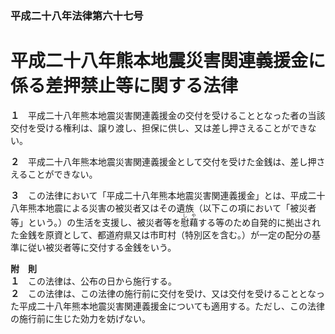 ### 平成二十八年法律第六十七号  
# 平成二十八年熊本地震災害関連義援金に係る差押禁止等に関する法律  
  
**１**　平成二十八年熊本地震災害関連義援金の交付を受けることとなった者の当該交付を受ける権利は、譲り渡し、担保に供し、又は差し押さえることができない。  
  
**２**　平成二十八年熊本地震災害関連義援金として交付を受けた金銭は、差し押さえることができない。  
  
**３**　この法律において「平成二十八年熊本地震災害関連義援金」とは、平成二十八年熊本地震による災害の被災者又はその遺族（以下この項において「被災者等」という。）の生活を支援し、被災者等を<ruby>慰藉<rt>しや</rt></ruby>する等のため自発的に拠出された金銭を原資として、都道府県又は市町村（特別区を含む。）が一定の配分の基準に従い被災者等に交付する金銭をいう。  
  
**附　則**  
**１**　この法律は、公布の日から施行する。  
**２**　この法律は、この法律の施行前に交付を受け、又は交付を受けることとなった平成二十八年熊本地震災害関連義援金についても適用する。ただし、この法律の施行前に生じた効力を妨げない。  
  
